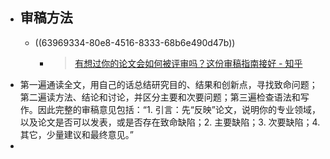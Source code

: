 - ## 审稿方法
	- ((63969334-80e8-4516-8333-68b6e490d47b))
		- >[有想过你的论文会如何被评审吗？这份审稿指南接好 - 知乎](https://zhuanlan.zhihu.com/p/55376471)
- 第一遍通读全文，用自己的话总结研究目的、结果和创新点，寻找致命问题；第二遍读方法、结论和讨论，并区分主要和次要问题；第三遍检查语法和写作。因此完整的审稿意见包括：“1. 引言：先“反映”论文，说明你的专业领域，以及论文是否可以发表，或是否存在致命缺陷；2. 主要缺陷；3. 次要缺陷；4. 其它，少量建议和最终意见。”
-
